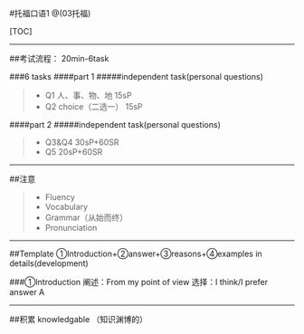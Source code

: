 #托福口语1
@(03托福)

[TOC]

------
##考试流程：
20min-6task

###6 tasks
####part 1
#####independent task(personal questions)
> * Q1    人、事、物、地     15sP
> * Q2    choice（二选一）   15sP

####part 2
#####independent task(personal questions)
> * Q3&Q4 30sP+60SR
> * Q5    20sP+60SR

------
##注意
> * Fluency
> * Vocabulary
> * Grammar（从始而终）
> * Pronunciation

------
##Template
①Introduction+②answer+③reasons+④examples in details(development)

###①Introduction
阐述：From my point of view
选择：I think/I prefer answer A

------
##积累
knowledgable （知识渊博的）
